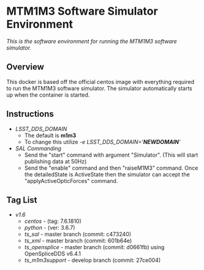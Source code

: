 # MTM1M3 Software Simulator Environment

*This is the software environment for running the MTM1M3 software simulator.*

## Overview
This docker is based off the official centos image with everything required to
run the MTM1M3 software simulator. The simulator automatically starts up when 
the container is started.

## Instructions
- *LSST_DDS_DOMAIN*
    - The default is **m1m3**
    - To change this utilize *-e LSST_DDS_DOMAIN='**NEWDOMAIN**'*
- *SAL Commanding*
    - Send the "start" command with argument "Simulator". (This will start publishing data at 50Hz)
    - Send the "enable" command and then "raiseM1M3" command. Once the detailedState is ActiveState then the simulator can accept the "applyActiveOpticForces" command.

## Tag List
- *v1.6*
    - *centos* - (tag: 7.6.1810)
    - *python* - (ver: 3.6.7)
    - *ts_sal* - master branch (commit: c473240)
    - *ts_xml* - master branch (commit: 601b64e)
    - *ts_opensplice* - master branch (commit: d0661fb) using OpenSpliceDDS v6.4.1
    - *ts_m1m3support* - develop branch (commit: 27ce004)
